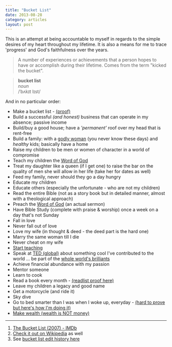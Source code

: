 ```yaml
---
title: "Bucket List"
date: 2013-08-28
category: articles
layout: post
---
```


This is an attempt at being accountable to myself in regards to the simple
desires of my heart throughout my lifetime. It is also a means for me to
trace 'progress' and God's faithfulness over the years.

> A number of experiences or achievements that a person hopes to have or
> accomplish during their lifetime. Comes from the term "kicked the bucket".

> **bucket list**  
> _noun_  
> /ˈbʌkɪt lɪst/

And in no particular order:

* Make a bucket list - [(proof)][1]
* Build a successful _(and honest)_ business that can operate in my absence; passive income
* Build/buy a good house; have a _'permanent'_ roof over my head that is rent-free
* Build a family: with a [godly woman][2] (you never know these days) and _healthy_ kids; basically have a home
* Raise my children to be men or women of character in a world of compromise
* Teach my children the [Word of God][4]
* Treat my daughter like a queen (if I get one) to raise the bar on the quality of men she will allow in her life (take her for dates as well)
* Feed my family, never should they go a day hungry
* Educate my children
* Educate others (especially the unfortunate - who are not my children)
* Read the entire Bible (not as a story book but in detailed manner, almost with a theological approach)
* Preach the [Word of God][4] (an actual sermon)
* Have Bible Study (complete with praise & worship) once a week on a day that's not Sunday
* Fall in love
* Never fall out of love
* Love my wife (in thought & deed - the deed part is the hard one)
* Marry the same woman till I die
* Never cheat on my wife
* [Start teaching][11]
* Speak at [TED (global)][7] about something cool I've contributed to the world ... be part of the [whole world's brilliants][9]
* Achieve financial abundance with my passion
* Mentor someone
* Learn to cook
* Read a book every month - [(readlist proof here)][12]
* Leave my children a legacy and good name
* Get a motorcycle (and ride it)
* Sky dive
* Go to bed smarter than I was when I woke up, everyday - [(hard to prove but here's how I'm doing it)][3]
* [Make wealth (wealth is NOT money)][10]

---

1. [The Bucket List (2007) - IMDb][5]
2. [Check it out on Wikipedia][6] as well
3. See [bucket list edit history here][8]

[1]: /articles/2013/08/my-bucket-list/
[2]: http://bible.us/111/pro.31.10-31.niv
[3]: /articles/2013/08/how-to-get-smarter/
[4]: https://www.bible.com/bible/111/gen.1.niv
[5]: http://www.imdb.com/title/tt0825232/
[6]: http://en.wikipedia.org/wiki/The_Bucket_List
[7]: http://www.ted.com/
[8]: https://github.com/itsmrwave/kingori.co/commits/master/content/articles/1.2013/5.08/6.my-bucket-list/article.yml
[9]: /articles/2013/04/the-worlds-brilliants/
[10]: /articles/2013/04/making-wealth/
[11]: /articles/2013/06/start-teaching/
[12]: /articles/2013/10/readlist/
